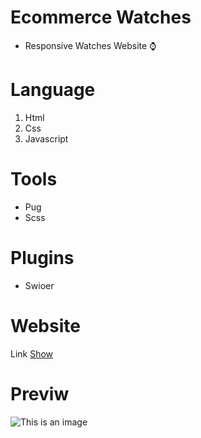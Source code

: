 # Ecommerce Watches
* Responsive Watches Website ⌚
# Language
1. Html
2. Css
3. Javascript

# Tools
* Pug
* Scss

# Plugins
* Swioer

# Website
Link [Show](https://learncodingeasy.github.io/Ecommerce-Watches/dist/index.html)

# Previw
![This is an image](https://raw.githubusercontent.com/learncodingeasy/Ecommerce-Watches/main/dist/preview.png)
